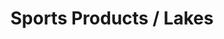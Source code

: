 ---
ee_id_thing: '4179'
site: '1'
type: '2'
inv_num: 2014-085
url: 2014-085-sports-products-lakes
title: Sports Products / Lakes
year: '2014'
display_year: '2014'
medium: 1920x1080 H.264/MPEG-4 Part 10 looped digital file (from ​lossless ​Quicktime
  Animation master), media player, 70” flatscreen, armature, various cables
dims: 79 x 36 1/2 x 11 inches
pitch: ''
ps: ''
live_url: ''
related: |-
  [118] [2011-024-sports-products] 2011-024 Sports Products
  [144] [2010-076-sports-products] 2010-076 Sports Products
  [145] [2010-077-sports-products] 2010-077 Sports Products
  [146] [2010-078-sports-products] 2010-078 Sports Products
youtube: ''
related_code: ''
imgs: sports-products-lakes-2014-085-full-still-database-team.jpg
subheading: ''
download: ''
add_credit: ''
commission: ''
layout: things-i-made
---